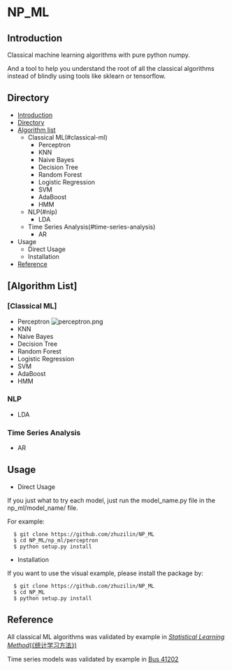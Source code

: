 # NP_ML
## Introduction
Classical machine learning algorithms with pure python numpy.

And a tool to help you understand the root of all the classical algorithms instead of blindly using tools like sklearn or tensorflow.

## Directory<a name="directory"></a>
- [Introduction](#introduction)
- [Directory](#directory)
- [Algorithm list](#algorithm-list)
  * Classical ML(#classical-ml)
    + Perceptron
    + KNN
    + Naive Bayes
    + Decision Tree
    + Random Forest
    + Logistic Regression
    + SVM
    + AdaBoost
    + HMM
  * NLP(#nlp)
    + LDA
  * Time Series Analysis(#time-series-analysis)
    + AR
- Usage
  * Direct Usage
  * Installation
- [Reference](#reference)
## [Algorithm List]<a name="algorithm-list"></a>
### [Classical ML]<a name="classical-ml"></a>
- Perceptron
![perceptron.png](https://github.com/zhuzilin/NP_ML/tree/master/visual_examples/figures/perceptron.png "Perceptron Result")
- KNN
- Naive Bayes
- Decision Tree
- Random Forest
- Logistic Regression
- SVM
- AdaBoost
- HMM
### NLP<a name="nlp"></a>
- LDA
### Time Series Analysis<a name="time-series-analysis"></a>
- AR

## Usage
- Direct Usage

If you just what to try each model, just run the model_name.py file in the np_ml/model_name/ file.

For example:

```
  $ git clone https://github.com/zhuzilin/NP_ML
  $ cd NP_ML/np_ml/perceptron
  $ python setup.py install
```

- Installation

If you want to use the visual example, please install the package by:
```
  $ git clone https://github.com/zhuzilin/NP_ML
  $ cd NP_ML
  $ python setup.py install
```
## Reference<a name="reference"></a>
All classical ML algorithms was validated by example in [*Statistical Learning Method*(《统计学习方法》)](https://www.amazon.com/%E7%BB%9F%E8%AE%A1%E5%AD%A6%E4%B9%A0%E6%96%B9%E6%B3%95%EF%BC%88%E7%BB%9F%E8%AE%A1%E5%AD%A6%E4%B9%A0%E6%96%B9%E6%B3%95-%E7%BB%9F%E8%AE%A1%E8%87%AA%E7%84%B6%E8%AF%AD%E8%A8%80%E5%A4%84%E7%90%86-%E7%AC%AC2%E7%89%88-%E5%85%B12%E6%9C%AC%E5%A5%97%E8%A3%85%EF%BC%89-Chinese-ebook/dp/B01M8KB8FF/ref=sr_1_1?ie=UTF8&qid=1521303280&sr=8-1&keywords=%E7%BB%9F%E8%AE%A1%E5%AD%A6%E4%B9%A0%E6%96%B9%E6%B3%95)

Time series models was validated by example in [Bus 41202](http://faculty.chicagobooth.edu/ruey.tsay/teaching/bs41202/sp2017/)
